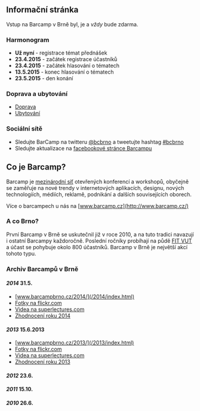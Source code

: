 Informační stránka
------------------
Vstup na Barcamp v Brně byl, je a _vždy_ bude zdarma.

### Harmonogram
 - __Už nyní__ - registrace témat přednášek
 - __23.4.2015__ - začátek registrace účastníků
 - __23.4.2015__ - začátek hlasování o tématech
 - __13.5.2015__ - konec hlasování o tématech
 - __23.5.2015__ - den konání

### Doprava a ubytování
 - [Doprava](/2015/stranka/doprava.html)
 - [Ubytování](/2015/stranka/ubytovani.html)

### Sociální sítě
 - Sledujte BarCamp na twitteru [@bcbrno](https://twitter.com/bcbrno) a tweetujte hashtag [#bcbrno](https://twitter.com/search?q=%23bcbrno)
 - Sledujte aktualizace na [facebookové stránce Barcampu](https://www.facebook.com/barcamp.brno)

Co je Barcamp?
--------------
Barcamp je [mezinárodní síť](http://barcamp.org) otevřených konferencí a workshopů, obyčejně se zaměřuje na nové trendy v internetových aplikacích, designu, nových technologiích, médiích, reklamě, podnikání a dalších souvisejících oborech.

Více o barcampech u nás na [www.barcamp.cz](http://www.barcamp.cz/)

### A co Brno?

První Barcamp v Brně se uskutečnil již v roce 2010, a na tuto tradici navazují i ostatní Barcampy každoročně. Poslední ročníky probíhají na půdě [FIT VUT](http://www.fit.vutbr.cz/) a účast se pohybuje okolo 800 účastníků. Barcamp v Brně je největší akcí tohoto typu.

### Archiv Barcampů v Brně

#### _2014_ 31.5.
 - [www.barcampbrno.cz/2014/](/2014/index.html) 
 - [Fotky na flickr.com](https://www.flickr.com/photos/97646969@N07/sets/72157644611735179/) 
 - [Videa na superlectures.com](http://www.superlectures.com/barcampbrno2014/)
 - [Zhodnocení roku 2014](/2014/stranka/zhodnoceni.html)

#### _2013_ 15.6.2013
 - [www.barcampbrno.cz/2013/](/2013/index.html) 
 - [Fotky na flickr.com](https://www.flickr.com/photos/97646969@N07/sets/72157634248667014/page3/) 
 - [Videa na superlectures.com](http://www.superlectures.com/barcampbrno2013/)
 - [Zhodnocení roku 2013](/2013/stranka/zhodnoceni.html)

#### _2012_ 23.6.
#### _2011_ 15.10.
#### _2010_ 26.6.